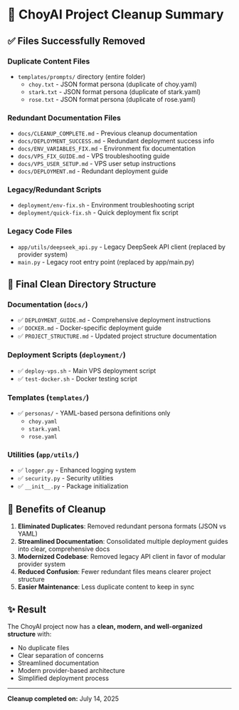 # 🧹 ChoyAI Project Cleanup Summary

## ✅ **Files Successfully Removed**

### **Duplicate Content Files**
- `templates/prompts/` directory (entire folder)
  - `choy.txt` - JSON format persona (duplicate of choy.yaml)
  - `stark.txt` - JSON format persona (duplicate of stark.yaml) 
  - `rose.txt` - JSON format persona (duplicate of rose.yaml)

### **Redundant Documentation Files**
- `docs/CLEANUP_COMPLETE.md` - Previous cleanup documentation
- `docs/DEPLOYMENT_SUCCESS.md` - Redundant deployment success info
- `docs/ENV_VARIABLES_FIX.md` - Environment fix documentation
- `docs/VPS_FIX_GUIDE.md` - VPS troubleshooting guide
- `docs/VPS_USER_SETUP.md` - VPS user setup instructions
- `docs/DEPLOYMENT.md` - Redundant deployment guide

### **Legacy/Redundant Scripts**
- `deployment/env-fix.sh` - Environment troubleshooting script
- `deployment/quick-fix.sh` - Quick deployment fix script

### **Legacy Code Files**
- `app/utils/deepseek_api.py` - Legacy DeepSeek API client (replaced by provider system)
- `main.py` - Legacy root entry point (replaced by app/main.py)

## 📁 **Final Clean Directory Structure**

### Documentation (`docs/`)
- ✅ `DEPLOYMENT_GUIDE.md` - Comprehensive deployment instructions
- ✅ `DOCKER.md` - Docker-specific deployment guide
- ✅ `PROJECT_STRUCTURE.md` - Updated project structure documentation

### Deployment Scripts (`deployment/`)
- ✅ `deploy-vps.sh` - Main VPS deployment script
- ✅ `test-docker.sh` - Docker testing script

### Templates (`templates/`)
- ✅ `personas/` - YAML-based persona definitions only
  - `choy.yaml`
  - `stark.yaml` 
  - `rose.yaml`

### Utilities (`app/utils/`)
- ✅ `logger.py` - Enhanced logging system
- ✅ `security.py` - Security utilities
- ✅ `__init__.py` - Package initialization

## 🎯 **Benefits of Cleanup**

1. **Eliminated Duplicates**: Removed redundant persona formats (JSON vs YAML)
2. **Streamlined Documentation**: Consolidated multiple deployment guides into clear, comprehensive docs
3. **Modernized Codebase**: Removed legacy API client in favor of modular provider system
4. **Reduced Confusion**: Fewer redundant files means clearer project structure
5. **Easier Maintenance**: Less duplicate content to keep in sync

## ✨ **Result**

The ChoyAI project now has a **clean, modern, and well-organized structure** with:
- No duplicate files
- Clear separation of concerns
- Streamlined documentation
- Modern provider-based architecture
- Simplified deployment process

---
**Cleanup completed on:** July 14, 2025
